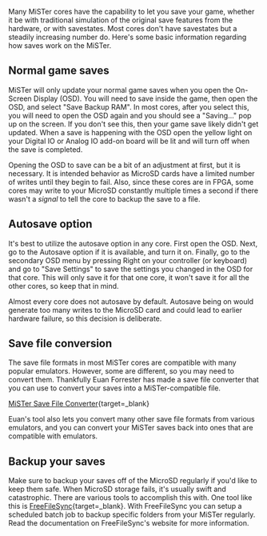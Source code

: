 Many MiSTer cores have the capability to let you save your game, whether it be with traditional simulation of the original save features from the hardware, or with savestates. Most cores don't have savestates but a steadily increasing number do. Here's some basic information regarding how saves work on the MiSTer.

## Normal game saves

MiSTer will only update your normal game saves when you open the On-Screen Display (OSD). You will need to save inside the game, then open the OSD, and select "Save Backup RAM". In most cores, after you select this, you will need to open the OSD again and you should see a "Saving..." pop up on the screen. If you don't see this, then your game save likely didn't get updated. When a save is happening with the OSD open the yellow light on your Digital IO or Analog IO add-on board will be lit and will turn off when the save is completed.

Opening the OSD to save can be a bit of an adjustment at first, but it is necessary. It is intended behavior as MicroSD cards have a limited number of writes until they begin to fail. Also, since these cores are in FPGA, some cores may write to your MicroSD constantly multiple times a second if there wasn't a *signal* to tell the core to backup the save to a file.

## Autosave option

It's best to utilize the autosave option in any core. First open the OSD. Next, go to the Autosave option if it is available, and turn it on. Finally, go to the secondary OSD menu by pressing Right on your controller (or keyboard) and go to "Save Settings" to save the settings you changed in the OSD for that core. This will only save it for that one core, it won't save it for all the other cores, so keep that in mind. 

Almost every core does not autosave by default. Autosave being on would generate too many writes to the MicroSD card and could lead to earlier hardware failure, so this decision is deliberate.

## Save file conversion

The save file formats in most MiSTer cores are compatible with many popular emulators. However, some are different, so you may need to convert them. Thankfully Euan Forrester has made a save file converter that you can use to convert your saves into a MiSTer-compatible file.

[MiSTer Save File Converter](https://savefileconverter.com/#/mister){target=_blank}

Euan's tool also lets you convert many other save file formats from various emulators, and you can convert your MiSTer saves back into ones that are compatible with emulators.

## Backup your saves

Make sure to backup your saves off of the MicroSD regularly if you'd like to keep them safe. When MicroSD storage fails, it's usually swift and catastrophic. There are various tools to accomplish this with. One tool like this is [FreeFileSync](https://freefilesync.org/){target=_blank}. With FreeFileSync you can setup a scheduled batch job to backup specific folders from your MiSTer regularly. Read the documentation on FreeFileSync's website for more information.
